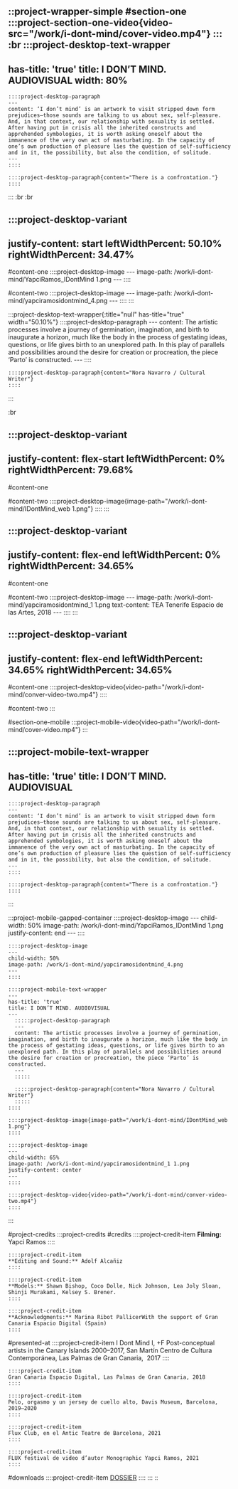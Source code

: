 ::project-wrapper-simple
#section-one
  :::project-section-one-video{video-src="/work/i-dont-mind/cover-video.mp4"}
  :::
  :br
  :::project-desktop-text-wrapper
  ---
  has-title: 'true'
  title: I DON’T MIND. AUDIOVISUAL
  width: 80%
  ---
    ::::project-desktop-paragraph
    ---
    content: ‘I don’t mind’ is an artwork to visit stripped down form prejudices–those sounds are talking to us about sex, self-pleasure. And, in that context, our relationship with sexuality is settled. After having put in crisis all the inherited constructs and apprehended symbologies, it is worth asking oneself about the immanence of the very own act of masturbating. In the capacity of one’s own production of pleasure lies the question of self-sufficiency and in it, the possibility, but also the condition, of solitude.
    ---
    ::::
  
    ::::project-desktop-paragraph{content="There is a confrontation."}
    ::::
  :::
  :br
  :br

  :::project-desktop-variant
  ---
  justify-content: start
  leftWidthPercent: 50.10%
  rightWidthPercent: 34.47%
  ---
  #content-one
    ::::project-desktop-image
    ---
    image-path: /work/i-dont-mind/YapciRamos_IDontMind 1.png
    ---
    ::::
  
  #content-two
    ::::project-desktop-image
    ---
    image-path: /work/i-dont-mind/yapciramosidontmind_4.png
    ---
    ::::
  :::

  :::project-desktop-text-wrapper{:title="null" has-title="true" width="50.10%"}
    ::::project-desktop-paragraph
    ---
    content: The artistic processes involve a journey of germination, imagination, and birth to inaugurate a horizon, much like the body in the process of gestating ideas, questions, or life gives birth to an unexplored path. In this play of parallels and possibilities around the desire for creation or procreation, the piece ‘Parto’ is constructed.
    ---
    ::::
  
    ::::project-desktop-paragraph{content="Nora Navarro / Cultural Writer"}
    ::::
  :::

  :br

  :::project-desktop-variant
  ---
  justify-content: flex-start
  leftWidthPercent: 0%
  rightWidthPercent: 79.68%
  ---
  #content-one
  
  #content-two
    ::::project-desktop-image{image-path="/work/i-dont-mind/IDontMind_web 1.png"}
    ::::
  :::

  :::project-desktop-variant
  ---
  justify-content: flex-end
  leftWidthPercent: 0%
  rightWidthPercent: 34.65%
  ---
  #content-one
  
  #content-two
    ::::project-desktop-image
    ---
    image-path: /work/i-dont-mind/yapciramosidontmind_1 1.png
    text-content: TEA Tenerife Espacio de las Artes, 2018
    ---
    ::::
  :::

  :::project-desktop-variant
  ---
  justify-content: flex-end
  leftWidthPercent: 34.65%
  rightWidthPercent: 34.65%
  ---
  #content-one
    ::::project-desktop-video{video-path="/work/i-dont-mind/conver-video-two.mp4"}
    ::::
  
  #content-two
  :::

#section-one-mobile
  :::project-mobile-video{video-path="/work/i-dont-mind/cover-video.mp4"}
  :::

  :::project-mobile-text-wrapper
  ---
  has-title: 'true'
  title: I DON’T MIND. AUDIOVISUAL
  ---
    ::::project-desktop-paragraph
    ---
    content: ‘I don’t mind’ is an artwork to visit stripped down form prejudices–those sounds are talking to us about sex, self-pleasure. And, in that context, our relationship with sexuality is settled. After having put in crisis all the inherited constructs and apprehended symbologies, it is worth asking oneself about the immanence of the very own act of masturbating. In the capacity of one’s own production of pleasure lies the question of self-sufficiency and in it, the possibility, but also the condition, of solitude.
    ---
    ::::
  
    ::::project-desktop-paragraph{content="There is a confrontation."}
    ::::
  :::

  :::project-mobile-gapped-container
    ::::project-desktop-image
    ---
    child-width: 50%
    image-path: /work/i-dont-mind/YapciRamos_IDontMind 1.png
    justify-content: end
    ---
    ::::
  
    ::::project-desktop-image
    ---
    child-width: 50%
    image-path: /work/i-dont-mind/yapciramosidontmind_4.png
    ---
    ::::
  
    ::::project-mobile-text-wrapper
    ---
    has-title: 'true'
    title: I DON’T MIND. AUDIOVISUAL
    ---
      :::::project-desktop-paragraph
      ---
      content: The artistic processes involve a journey of germination, imagination, and birth to inaugurate a horizon, much like the body in the process of gestating ideas, questions, or life gives birth to an unexplored path. In this play of parallels and possibilities around the desire for creation or procreation, the piece ‘Parto’ is constructed.
      ---
      :::::
    
      :::::project-desktop-paragraph{content="Nora Navarro / Cultural Writer"}
      :::::
    ::::
  
    ::::project-desktop-image{image-path="/work/i-dont-mind/IDontMind_web 1.png"}
    ::::
  
    ::::project-desktop-image
    ---
    child-width: 65%
    image-path: /work/i-dont-mind/yapciramosidontmind_1 1.png
    justify-content: center
    ---
    ::::
  
    ::::project-desktop-video{video-path="/work/i-dont-mind/conver-video-two.mp4"}
    ::::
  :::

#project-credits
  :::project-credits
  #credits
    ::::project-credit-item
    **Filming:** Yapci Ramos
    ::::
  
    ::::project-credit-item
    **Editing and Sound:** Adolf Alcañiz
    ::::
  
    ::::project-credit-item
    **Models:** Shawn Bishop, Coco Dolle, Nick Johnson, Lea Joly Sloan, Shinji Murakami, Kelsey S. Brener.
    ::::
  
    ::::project-credit-item
    **Acknowledgments:** Marina Ribot PallicerWith the support of Gran Canaria Espacio Digital (Spain)
    ::::
  
  #presented-at
    ::::project-credit-item
    I Dont Mind I, +F Post-conceptual artists in the Canary Islands 2000–2017, San Martín Centro de Cultura Contemporánea, Las Palmas de Gran Canaria,  2017
    ::::
  
    ::::project-credit-item
    Gran Canaria Espacio Digital, Las Palmas de Gran Canaria, 2018
    ::::
  
    ::::project-credit-item
    Pelo, orgasmo y un jersey de cuello alto, Davis Museum, Barcelona, 2019–2020
    ::::
  
    ::::project-credit-item
    Flux Club, en el Antic Teatre de Barcelona, 2021
    ::::
  
    ::::project-credit-item
    FLUX festival de video d’autor Monographic Yapci Ramos, 2021
    ::::
  
  #downloads
    ::::project-credit-item
    [DOSSIER](/download/DOSSIERS/YapciRamos_IDontMind_Dossier.pdf)
    ::::
  :::
::
